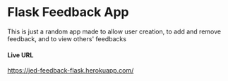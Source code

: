 # Flask Feedback App
This is just a random app made to allow user creation, to add and remove feedback, and to view others' feedbacks

#### Live URL
https://jed-feedback-flask.herokuapp.com/
